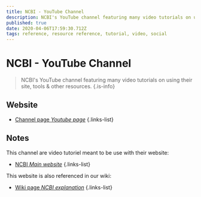 ```yaml
---
title: NCBI - YouTube Channel
description: NCBI's YouTube channel featuring many video tutorials on using their site, tools & other resources.
published: true
date: 2020-04-06T17:59:30.712Z
tags: reference, resource reference, tutorial, video, social
---
```


# NCBI - YouTube Channel

> NCBI's YouTube channel featuring many video tutorials on using their site, tools & other resources.
{.is-info}

## Website

- [Channel page *Youtube page*](https://www.youtube.com/user/NCBINLM)
{.links-list}

## Notes
This channel are video tutoriel meant to be use with their website:
- [NCBI *Main website*](https://www.ncbi.nlm.nih.gov/)
{.links-list}

This website is also referenced in our wiki:
- [Wiki page *NCBI explanation*](https://vdclab-wiki.herokuapp.com/NCBI/)
{.links-list}